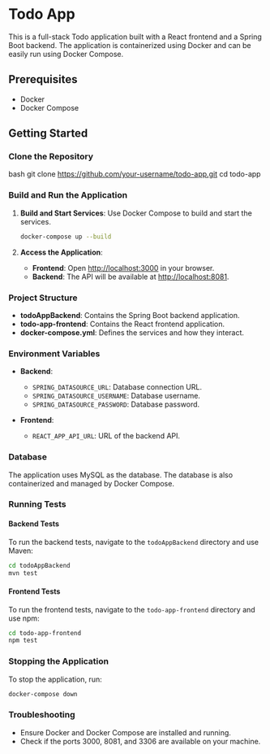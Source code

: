 # Todo App

This is a full-stack Todo application built with a React frontend and a Spring Boot backend. The application is containerized using Docker and can be easily run using Docker Compose.

## Prerequisites

- Docker
- Docker Compose

## Getting Started

### Clone the Repository
bash
git clone https://github.com/your-username/todo-app.git
cd todo-app


### Build and Run the Application

1. **Build and Start Services**: Use Docker Compose to build and start the services.

   ```bash
   docker-compose up --build
   ```

2. **Access the Application**:
   - **Frontend**: Open [http://localhost:3000](http://localhost:3000) in your browser.
   - **Backend**: The API will be available at [http://localhost:8081](http://localhost:8081).

### Project Structure

- **todoAppBackend**: Contains the Spring Boot backend application.
- **todo-app-frontend**: Contains the React frontend application.
- **docker-compose.yml**: Defines the services and how they interact.

### Environment Variables

- **Backend**:
  - `SPRING_DATASOURCE_URL`: Database connection URL.
  - `SPRING_DATASOURCE_USERNAME`: Database username.
  - `SPRING_DATASOURCE_PASSWORD`: Database password.

- **Frontend**:
  - `REACT_APP_API_URL`: URL of the backend API.

### Database

The application uses MySQL as the database. The database is also containerized and managed by Docker Compose.

### Running Tests

#### Backend Tests

To run the backend tests, navigate to the `todoAppBackend` directory and use Maven:
```bash
cd todoAppBackend
mvn test
```


#### Frontend Tests

To run the frontend tests, navigate to the `todo-app-frontend` directory and use npm:
```bash
cd todo-app-frontend
npm test
```

### Stopping the Application

To stop the application, run:
```bash
docker-compose down
```

### Troubleshooting

- Ensure Docker and Docker Compose are installed and running.
- Check if the ports 3000, 8081, and 3306 are available on your machine.
